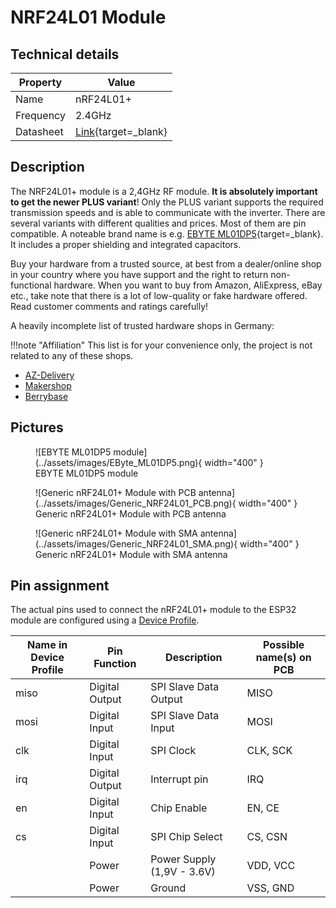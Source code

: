 # NRF24L01 Module

## Technical details

| Property  | Value                                                                                                                              |
|-----------|------------------------------------------------------------------------------------------------------------------------------------|
| Name      | nRF24L01+                                                                                                                          |
| Frequency | 2.4GHz                                                                                                                             |
| Datasheet | [Link](https://www.sparkfun.com/datasheets/Components/SMD/nRF24L01Pluss_Preliminary_Product_Specification_v1_0.pdf){target=_blank} |

## Description

The NRF24L01+ module is a 2,4GHz RF module. **It is absolutely important to get
the newer PLUS variant**! Only the PLUS variant supports the required
transmission speeds and is able to communicate with the inverter.
There are several variants with different qualities and prices. Most of them
are pin compatible. A noteable brand name is e.g. [EBYTE
ML01DP5](https://www.ebyte.com/en/pdf-down.aspx?id=1136){target=_blank}. It
includes a proper shielding and integrated capacitors.

Buy your hardware from a trusted source, at best from a dealer/online shop in your country where you have support and the right to return non-functional hardware.
When you want to buy from Amazon, AliExpress, eBay etc., take note that there is a lot of low-quality or fake hardware offered. Read customer comments and ratings carefully!

A heavily incomplete list of trusted hardware shops in Germany:

!!!note "Affiliation"
    This list is for your convenience only, the project is not related to any of these shops.

* [AZ-Delivery](https://www.az-delivery.de/)
* [Makershop](https://www.makershop.de/)
* [Berrybase](https://www.berrybase.de/)

## Pictures

<figure markdown>
  ![EBYTE ML01DP5 module](../assets/images/EByte_ML01DP5.png){ width="400" }
  <figcaption markdown>EBYTE ML01DP5 module</figcaption>
</figure>

<figure markdown>
  ![Generic nRF24L01+ Module with PCB antenna](../assets/images/Generic_NRF24L01_PCB.png){ width="400" }
  <figcaption markdown>Generic nRF24L01+ Module with PCB antenna</figcaption>
</figure>

<figure markdown>
  ![Generic nRF24L01+ Module with SMA antenna](../assets/images/Generic_NRF24L01_SMA.png){ width="400" }
  <figcaption markdown>Generic nRF24L01+ Module with SMA antenna</figcaption>
</figure>

## Pin assignment

The actual pins used to connect the nRF24L01+ module to the ESP32 module are
configured using a [Device Profile](../firmware/device_profiles.md).

| Name in Device Profile | Pin Function   | Description                | Possible name(s) on PCB |
|------------------------|----------------|----------------------------|-------------------------|
| miso                   | Digital Output | SPI Slave Data Output      | MISO                    |
| mosi                   | Digital Input  | SPI Slave Data Input       | MOSI                    |
| clk                    | Digital Input  | SPI Clock                  | CLK, SCK                |
| irq                    | Digital Output | Interrupt pin              | IRQ                     |
| en                     | Digital Input  | Chip Enable                | EN, CE                  |
| cs                     | Digital Input  | SPI Chip Select            | CS, CSN                 |
|                        | Power          | Power Supply (1,9V - 3.6V) | VDD, VCC                |
|                        | Power          | Ground                     | VSS, GND                |
